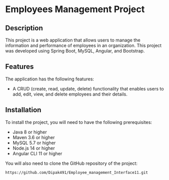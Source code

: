 # Employees Management Project

## Description

This project is a web application that allows users to manage the information and performance of employees in an organization. This project was developed using Spring Boot, MySQL, Angular, and Bootstrap.

## Features

The application has the following features:

- A CRUD (create, read, update, delete) functionality that enables users to add, edit, view, and delete employees and their details.

## Installation

To install the project, you will need to have the following prerequisites:

- Java 8 or higher
- Maven 3.6 or higher
- MySQL 5.7 or higher
- Node.js 14 or higher
- Angular CLI 11 or higher

You will also need to clone the GitHub repository of the project:

```bash
https://github.com/Dipak491/Employee_management_Interface11.git


